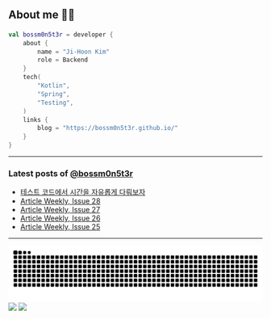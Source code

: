 ## About me 🧑‍💻

```kotlin
val bossm0n5t3r = developer {
    about {
        name = "Ji-Hoon Kim"
        role = Backend
    }
    tech(
        "Kotlin",
        "Spring",
        "Testing",
    )
    links {
        blog = "https://bossm0n5t3r.github.io/"
    }
}
```

---

### Latest posts of [@bossm0n5t3r](https://github.com/bossm0n5t3r)

<!-- BLOG-POST-LIST:START -->
- [테스트 코드에서 시간을 자유롭게 다뤄보자](https://bossm0n5t3r.github.io/posts/how-to-handle-time-in-test-code/)
- [Article Weekly, Issue 28](https://bossm0n5t3r.github.io/posts/article-weekly-28/)
- [Article Weekly, Issue 27](https://bossm0n5t3r.github.io/posts/article-weekly-27/)
- [Article Weekly, Issue 26](https://bossm0n5t3r.github.io/posts/article-weekly-26/)
- [Article Weekly, Issue 25](https://bossm0n5t3r.github.io/posts/article-weekly-25/)
<!-- BLOG-POST-LIST:END -->

---

![](https://raw.githubusercontent.com/bossm0n5t3r/bossm0n5t3r/output/github-snake.svg)
![](https://streak-stats.demolab.com?user=bossm0n5t3r)
![](https://projecteuler.net/profile/bossm0n5t3r.png)

